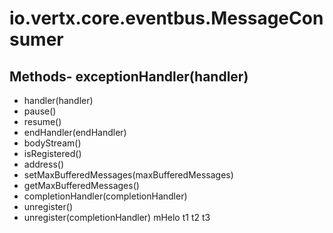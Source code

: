 # io.vertx.core.eventbus.MessageConsumer
## Methods- exceptionHandler(handler)
- handler(handler)
- pause()
- resume()
- endHandler(endHandler)
- bodyStream()
- isRegistered()
- address()
- setMaxBufferedMessages(maxBufferedMessages)
- getMaxBufferedMessages()
- completionHandler(completionHandler)
- unregister()
- unregister(completionHandler)
mHelo  t1
t2
t3
